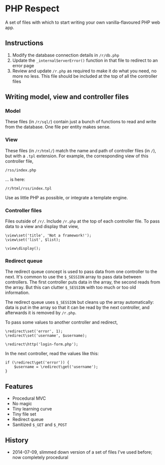 # PHP Respect

A set of files with which to start writing your own vanilla-flavoured PHP web app.

## Instructions

1. Modify the database connection details in `/r/db.php`
2. Update the `_internalServerError()` function in that file to redirect to an error page
3. Review and update `/r.php` as required to make it do what you need, no more no less. This file should be included at the top of all the controller files

## Writing model, view and controller files

### Model

These files (in `/r/sql/`) contain just a bunch of functions to read and write from the database. One file per entity makes sense.

### View

These files (in `/r/html/`) match the name and path of controller files (in `/`), but with a `.tpl` extension. For example, the corresponding view of this controller file,

```
/rss/index.php
```
&hellip; is here:

```
/r/html/rss/index.tpl
```

Use as little PHP as possible, or integrate a template engine.

### Controller files

Files outside of `/r/`. Include `/r.php` at the top of each controller file. To pass data to a view and display that view,

```
\view\set('title', 'Not a framework!');
\view\set('list', $list);

\view\display();
```

### Redirect queue

The redirect queue concept is used to pass data from one controller to the next. It's common to use the `$_SESSION` array to pass data between controllers. The first controller puts data in the array, the second reads from the array. But this can clutter `$_SESSION` with too much or too old information.

The redirect queue uses `$_SESSION` but cleans up the array automatically: data is put in the array so that it can be read by the next controller, and afterwards it is removed by `/r.php`.

To pass some values to another controller and redirect,

```
\redirect\set('error', 1);
\redirect\set('username', $username);

\redirect\http('login-form.php');
```

In the next controller, read the values like this:

```
if (\redirect\get('error')) {
    $username = \redirect\get('username');
}
```

## Features

- Procedural MVC
- No magic
- Tiny learning curve
- Tiny file set
- Redirect queue
- Sanitized `$_GET` and `$_POST`

## History

- 2014-07-09, slimmed down version of a set of files I've used before; now completely procedural